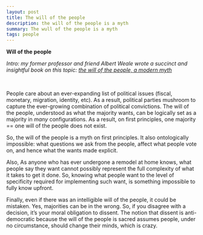```yaml
---
layout: post
title: The will of the people 
description: the will of the people is a myth
summary: The wull of the people is a myth
tags: people
---
```


**Will of the people**

_Intro: my former professor and friend Albert Weale wrote a succinct and insightful book on this topic: [the will of the people, a modern myth](https://www.amazon.com/Will-People-Modern-Myth/dp/1509533273)_

&nbsp;  


People care about an ever-expanding list of political issues (fiscal, monetary, migration, identity, etc). As a result, political parties mushroom to capture the ever-growing combination of political convictions. The will of the people, understood as what the majority wants, can be logically set as a majority in *many* configurations. As a result, on first principles, one majority == one will of the people does not exist.

So, the will of the people is a myth on first principles. It also ontologically impossible: what questions we ask from the people, affect what people vote on, and hence what the wants made explicit.

 

Also, As anyone who has ever undergone a remodel at home knows, what people say they want cannot possibly represent the full complexity of what it takes to get it done. So, knowing what people want to the level of specificity required for implementing such want, is something impossible to fully know upfront.

Finally, even if there was an intelligible will of the people, it could be mistaken. Yes, majorities can be in the wrong. So, if you disagree with a decision, it’s your moral obligation to dissent. The notion that dissent is anti-democratic because the will of the people is sacred assumes people, under no circumstance, should change their minds, which is crazy.
